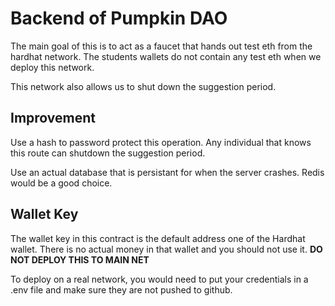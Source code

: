 # Backend of Pumpkin DAO 

The main goal of this is to act as a faucet that hands out test eth from the hardhat network.  The students wallets do not contain any test eth when we deploy this network. 

This network also allows us to shut down the suggestion period.  

## Improvement 
Use a hash to password protect this operation.  Any individual that knows this route can shutdown the suggestion period. 

Use an actual database that is persistant for when the server crashes. Redis would be a good choice. 

## Wallet Key 
The wallet key in this contract is the default address one of the Hardhat wallet.  There is no actual money in that wallet and you 
should not use it.  **DO NOT DEPLOY THIS TO MAIN NET**

To deploy on a real network, you would need to put your credentials in a .env file and make sure they are not pushed to github. 
